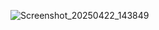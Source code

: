 ![Screenshot_20250422_143849](https://github.com/user-attachments/assets/ac6595b3-48a0-4af9-9190-428860d06142)
